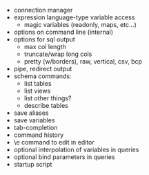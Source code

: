 * connection manager
* expression language-type variable access
  * magic variables (readonly, maps, etc...)
* options on command line (internal)
* options for sql output
  * max col length
  * truncate/wrap long cols
  * pretty (w/borders), raw, vertical, csv, bcp
* pipe, redirect output
* schema commands:
  * list tables
  * list views
  * list other things?
  * describe tables
* save aliases
* save variables
* tab-completion
* command history
* \e command to edit in editor
* optional interpolation of variables in queries
* optional bind parameters in queries
* startup script



